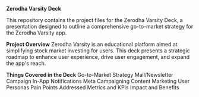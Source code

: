 **Zerodha Varsity Deck**

This repository contains the project files for the Zerodha Varsity Deck, a presentation designed to outline a comprehensive go-to-market strategy for the Zerodha Varsity app.

**Project Overview**
Zerodha Varsity is an educational platform aimed at simplifying stock market investing for users. This deck presents a strategic roadmap to enhance user experience, drive user engagement, and expand the app's reach.

**Things Covered in the Deck**
Go-to-Market Strategy
Mail/Newsletter Campaign
In-App Notifications
Meta Campaigning
Content Marketing
User Personas
Pain Points Addressed
Metrics and KPIs
Impact and Benefits
